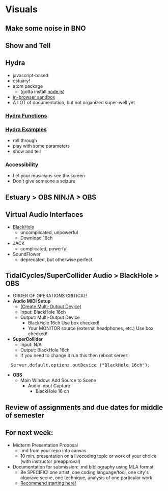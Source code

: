 # Visuals

## Make some noise in BNO

## Show and Tell

## Hydra
- javascript-based
- estuary!
- atom package
  - (gotta install [node.js](https://nodejs.org/en/download/))
- [in-browser sandbox](https://hydra.ojack.xyz/?sketch_id=rangga_2)
- A LOT of documentation, but not organized super-well yet

### [Hydra Functions](https://hydra.ojack.xyz/functions/)

### [Hydra Examples](https://github.com/hydra-synth/hydra-examples)
- roll through
- play with some parameters
- show and tell

### Accessibility
- Let your musicians see the screen
- Don't give someone a seizure

## Estuary > OBS NINJA > OBS

## Virtual Audio Interfaces
- [BlackHole](https://existential.audio/blackhole/)
  - uncomplicated, unpowerful
  - Download 16ch
- JACK
  - complicated, powerful
- SoundFlower
  - deprecated, but otherwise perfect

## TidalCycles/SuperCollider Audio > BlackHole > OBS
- ORDER OF OPERATIONS CRITICAL!
- **Audio MIDI Setup**
  - [(Create Multi-Output Device)](https://github.com/ExistentialAudio/BlackHole/wiki/Multi-Output-Device)
  - Input: BlackHole 16ch
  - Output: Multi-Output Device
    - BlackHole 16ch Use box checked!
    - Your MONITOR source (external headphones, etc.) Use box checked!
- **SuperCollider**
  - Input: N/A
  - Output: BlackHole 16ch
  - If you need to change it run this then reboot server:
<pre>
  Server.default.options.outDevice_("BlackHole 16ch");
</pre>
- **OBS**
  - Main Window: Add Source to Scene
    - Audio Input Capture
      - BlackHole 16 ch

## Review of assignments and due dates for middle of semester

## For next week:
  - Midterm Presentation Proposal
    - .md from your repo into canvas
    - 10 min. presentation on a livecoding topic or work of your choice (with instructor preapproval)
- Documentation for submission: .md bibliography using MLA format
    - Be SPECIFIC! one artist, one coding language/tool, one city's algorave scene, one technique, analysis of one particular work
    - [Recommend starting here!](https://toplap.org/)

